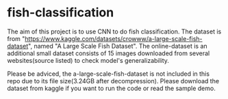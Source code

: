 # fish-classification
The aim of this project is to use CNN to do fish classification. The dataset is from "https://www.kaggle.com/datasets/crowww/a-large-scale-fish-dataset", named "A Large Scale Fish Dataset". The online-dataset is an additional small dataset consists of 15 images downloaded from several websites(source listed) to check model's generalizability. 

Please be adviced, the a-large-scale-fish-dataset is not included in this repo due to its file size(3.24GB after decompression). Please download the dataset from kaggle if you want to run the code or read the sample demo.
